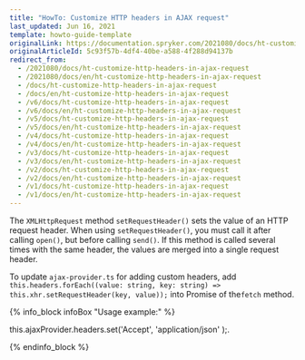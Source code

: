 ```yaml
---
title: "HowTo: Customize HTTP headers in AJAX request"
last_updated: Jun 16, 2021
template: howto-guide-template
originalLink: https://documentation.spryker.com/2021080/docs/ht-customize-http-headers-in-ajax-request
originalArticleId: 5c93f57b-4df4-40be-a588-4f288d94137b
redirect_from:
  - /2021080/docs/ht-customize-http-headers-in-ajax-request
  - /2021080/docs/en/ht-customize-http-headers-in-ajax-request
  - /docs/ht-customize-http-headers-in-ajax-request
  - /docs/en/ht-customize-http-headers-in-ajax-request
  - /v6/docs/ht-customize-http-headers-in-ajax-request
  - /v6/docs/en/ht-customize-http-headers-in-ajax-request
  - /v5/docs/ht-customize-http-headers-in-ajax-request
  - /v5/docs/en/ht-customize-http-headers-in-ajax-request
  - /v4/docs/ht-customize-http-headers-in-ajax-request
  - /v4/docs/en/ht-customize-http-headers-in-ajax-request
  - /v3/docs/ht-customize-http-headers-in-ajax-request
  - /v3/docs/en/ht-customize-http-headers-in-ajax-request
  - /v2/docs/ht-customize-http-headers-in-ajax-request
  - /v2/docs/en/ht-customize-http-headers-in-ajax-request
  - /v1/docs/ht-customize-http-headers-in-ajax-request
  - /v1/docs/en/ht-customize-http-headers-in-ajax-request
---
```


The `XMLHttpRequest` method `setRequestHeader()` sets the value of an HTTP request header. When using `setRequestHeader()`, you must call it after calling `open()`, but before calling `send()`. If this method is called several times with the same header, the values are merged into a single request header.

To update `ajax-provider.ts` for adding custom headers, add `this.headers.forEach((value: string, key: string) => this.xhr.setRequestHeader(key, value));` into Promise of the`fetch` method.

{% info_block infoBox "Usage example:" %}

this.ajaxProvider.headers.set('Accept', 'application/json'
);.

{% endinfo_block %}
